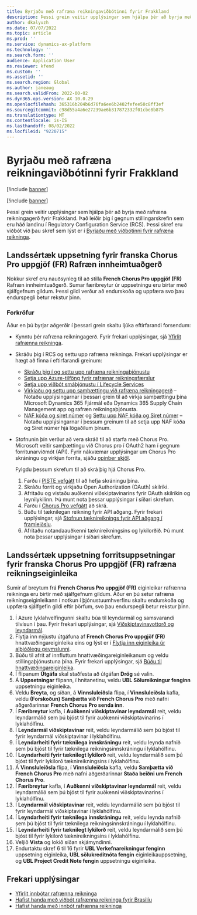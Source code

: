 ```yaml
---
title: Byrjaðu með rafræna reikningaviðbótinni fyrir Frakkland
description: Þessi grein veitir upplýsingar sem hjálpa þér að byrja með rafræna reikningaviðbót fyrir Frakkland.
author: dkalyuzh
ms.date: 07/07/2022
ms.topic: article
ms.prod: ''
ms.service: dynamics-ax-platform
ms.technology: ''
ms.search.form: ''
audience: Application User
ms.reviewer: kfend
ms.custom: ''
ms.assetid: ''
ms.search.region: Global
ms.author: janeaug
ms.search.validFrom: 2022-00-02
ms.dyn365.ops.version: AX 10.0.29
ms.openlocfilehash: 365316b204b6d76fa6ee6b2402fefee50c8ff3ef
ms.sourcegitcommit: c98d55a4a6e27239ae6b317872332f01cbe8b875
ms.translationtype: MT
ms.contentlocale: is-IS
ms.lasthandoff: 08/02/2022
ms.locfileid: "9220715"
---
```

# <a name="get-started-with-the-electronic-invoicing-add-on-for-france"></a>Byrjaðu með rafræna reikningaviðbótinni fyrir Frakkland

[!include [banner](../includes/banner.md)]

[!include [banner](../includes/preview-banner.md)]

Þessi grein veitir upplýsingar sem hjálpa þér að byrja með rafræna reikningagerð fyrir Frakkland. Það leiðir þig í gegnum stillingarskrefin sem eru háð landinu í Regulatory Configuration Service (RCS). Þessi skref eru viðbót við þau skref sem lýst er í [Byrjaðu með viðbótinni fyrir rafræna reikninga](e-invoicing-get-started.md).

## <a name="country-specific-configuration-for-french-chorus-pro-submission-fr-electronic-invoicing-feature"></a>Landssértæk uppsetning fyrir franska Chorus Pro uppgjöf (FR) Rafræn innheimtuaðgerð

Nokkur skref eru nauðsynleg til að stilla **French Chorus Pro uppgjöf (FR)** Rafræn innheimtuaðgerð. Sumar færibreytur úr uppsetningu eru birtar með sjálfgefnum gildum. Þessi gildi verður að endurskoða og uppfæra svo þau endurspegli betur rekstur þinn.

### <a name="prerequisites"></a>Forkröfur

Áður en þú byrjar aðgerðir í þessari grein skaltu ljúka eftirfarandi forsendum:

- Kynntu þér rafræna reikningagerð. Fyrir frekari upplýsingar, sjá [Yfirlit rafrænna reikninga](e-invoicing-service-overview.md).
- Skráðu þig í RCS og settu upp rafræna reikninga. Frekari upplýsingar er hægt að finna í eftirfarandi greinum:

    - [Skráðu þig í og settu upp rafræna reikningaþjónustu](e-invoicing-sign-up-install.md)
    - [Setja upp Azure-tilföng fyrir rafrænar reikningsfærslur](e-invoicing-set-up-azure-resources.md)
    - [Setja upp viðbót smáþjónustu í Lifecycle Services](e-invoicing-install-add-in-microservices-lcs.md)
    - [Virkjaðu og settu upp samþættingu við rafræna reikningagerð](e-invoicing-activate-setup-integration.md) – Notaðu upplýsingarnar í þessari grein til að virkja samþættingu þína Microsoft Dynamics 365 Fjármál eða Dynamics 365 Supply Chain Management app og rafræn reikningaþjónusta.
    - [NAF kóða og siret númer](emea-fra-naf-codes-siret-numbers.md) og [Settu upp NAF kóða og Siret númer](tasks/fr-00003-naf-codes-siret-numbers.md) – Notaðu upplýsingarnar í þessum greinum til að setja upp NAF kóða og Siret númer hjá lögaðilum þínum. 

- Stofnunin þín verður að vera skráð til að starfa með Chorus Pro. Microsoft veitir samþættingu við Chorus pro í OAuth2 ham í gegnum forritunarviðmót (API). Fyrir nákvæmar upplýsingar um Chorus Pro skráningu og virkjun forrita, sjáðu [opinber skjöl](https://communaute.chorus-pro.gouv.fr/documentation/help-for-api-developers-in-oauth2-mode/).

    Fylgdu þessum skrefum til að skrá þig hjá Chorus Pro.

    1. Farðu í [PISTE vefgátt](https://piste.gouv.fr/en/component/apiportal/registration) til að hefja skráningu þína. 
    2. Skráðu forrit og virkjaðu Open Authorization (OAuth) skilríki.
    3. Afritaðu og vistaðu auðkenni viðskiptavinarins fyrir OAuth skilríkin og leynilykilinn. Þú munt nota þessar upplýsingar í síðari skrefum.
    4. Farðu í [Chorus Pro vefgátt](https://portail.chorus-pro.gouv.fr/aife_csm/?id=aife_enrollment) að skrá. 
    5. Búðu til tæknilegan reikning fyrir API aðgang. Fyrir frekari upplýsingar, sjá [Stofnun tæknireiknings fyrir API aðgang í framleiðslu](https://communaute.chorus-pro.gouv.fr/documentation/creation-of-a-technical-account-for-an-api-access-in-production/).
    6. Afritaðu notandaauðkenni tæknireikningsins og lykilorðið. Þú munt nota þessar upplýsingar í síðari skrefum.

## <a name="country-specific-configuration-of-the-application-setup-for-the-french-chorus-pro-submission-fr-electronic-invoicing-feature"></a>Landssértæk uppsetning forritsuppsetningar fyrir franska Chorus Pro uppgjöf (FR) rafræna reikningseiginleika

Sumir af breytum frá **French Chorus Pro uppgjöf (FR)** eiginleikar rafrænna reikninga eru birtir með sjálfgefnum gildum. Áður en þú setur rafræna reikningseiginleikann í notkun í þjónustuumhverfinu skaltu endurskoða og uppfæra sjálfgefin gildi eftir þörfum, svo þau endurspegli betur rekstur þinn.

1. Í Azure lyklahvelfingunni skaltu búa til leyndarmál og samsvarandi tilvísun í þau. Fyrir frekari upplýsingar, sjá [Viðskiptavinavottorð og leyndarmál](e-invoicing-customer-certificates-secrets.md).
2. Flytja inn nýjustu útgáfuna af **French Chorus Pro uppgjöf (FR)** hnattvæðingareiginleika eins og lýst er í [Flytja inn eiginleika úr alþjóðlegu geymslunni](e-invoicing-import-feature-global-repository.md).
3. Búðu til afrit af innfluttum hnattvæðingareiginleikanum og veldu stillingaþjónustuna þína. Fyrir frekari upplýsingar, sjá [Búðu til hnattvæðingareiginleika](e-invoicing-create-new-globalization-feature.md).
4. Í flipanum **Útgáfa** skal staðfesta að útgáfan **Drög** sé valin.
5. Á **Uppsetningar** flipann, í hnitanetinu, veldu **UBL Sölureikningur fenginn** uppsetningu eiginleika.
6. Veldu **Breyta**, og síðan, á **Vinnsluleiðsla** flipa, í **Vinnsluleiðsla** kafla, veldu **(Forskoðun) Samþætta við French Chorus Pro** með nafni aðgerðarinnar **French Chorus Pro senda inn**.
7. Í **Færibreytur** kafla, í **Auðkenni viðskiptavinar leyndarmál** reit, veldu leyndarmálið sem þú bjóst til fyrir auðkenni viðskiptavinarins í lyklahólfinu.
8. Í **Leyndarmál viðskiptavinar** reit, veldu leyndarmálið sem þú bjóst til fyrir leyndarmál viðskiptavinar í lyklahólfinu.
9. Í **Leyndarheiti fyrir tæknilega innskráningu** reit, veldu leynda nafnið sem þú bjóst til fyrir tæknilega reikningsinnskráningu í lyklahólfinu.
10. Í **Leyndarheiti fyrir tæknilegt lykilorð** reit, veldu leyndarmálið sem þú bjóst til fyrir lykilorð tæknireikningsins í lyklahólfinu.
11. Á **Vinnsluleiðsla** flipa, í **Vinnsluleiðsla** kafla, veldu **Samþætta við French Chorus Pro** með nafni aðgerðarinnar **Staða beiðni um French Chorus Pro**.
12. Í **Færibreytur** kafla, í **Auðkenni viðskiptavinar leyndarmál** reit, veldu leyndarmálið sem þú bjóst til fyrir auðkenni viðskiptavinarins í lyklahólfinu.
13. Í **Leyndarmál viðskiptavinar** reit, veldu leyndarmálið sem þú bjóst til fyrir leyndarmál viðskiptavinar í lyklahólfinu.
14. Í **Leyndarheiti fyrir tæknilega innskráningu** reit, veldu leynda nafnið sem þú bjóst til fyrir tæknilega reikningsinnskráningu í lyklahólfinu.
15. Í **Leyndarheiti fyrir tæknilegt lykilorð** reit, veldu leyndarmálið sem þú bjóst til fyrir lykilorð tæknireikningsins í lyklahólfinu.
16. Veljið **Vista** og lokið síðan skjámyndinni.
17. Endurtaktu skref 6 til 16 fyrir **UBL Verkefnareikningur fenginn** uppsetning eiginleika, **UBL sölukreditnóta fengin** eiginleikauppsetning, og **UBL Project Credit Note fengin** uppsetningu eiginleika.

## <a name="additional-resources"></a>Frekari upplýsingar

- [Yfirlit innbótar rafrænna reikninga](e-invoicing-service-overview.md)
- [Hafist handa með viðbót rafrænna reikninga fyrir Brasilíu](e-invoicing-get-started-service-administration.md)
- [Hafist handa með innbót rafrænna reikninga](e-invoicing-get-started.md)
